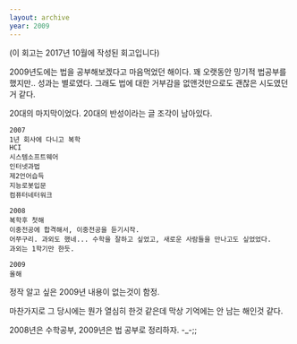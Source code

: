 ```yaml
---
layout: archive
year: 2009
---
```


(이 회고는 2017년 10월에 작성된 회고입니다)

2009년도에는 법을 공부해보겠다고 마음먹었던 해이다. 꽤 오랫동안 밍기적 법공부를 했지만.. 성과는 별로였다. 그래도 법에 대한 거부감을 없앤것만으로도 괜찮은 시도였던거 같다.

20대의 마지막이었다. 20대의 반성이라는 글 조각이 남아있다.

```
2007
1년 회사에 다니고 복학
HCI
시스템소프트웨어
인터넷과법
제2언어습득
지능로봇입문
컴퓨터네터워크

2008
복학후 첫해
이중전공에 합격해서, 이중전공을 듣기시작.
어쭈구리. 과외도 했네... 수학을 잘하고 싶었고, 새로운 사람들을 만나고도 싶었었다.
과외는 1학기만 한듯.

2009
올해
```

정작 알고 싶은 2009년 내용이 없는것이 함정.

마찬가지로 그 당시에는 뭔가 열심히 한것 같은데 막상 기억에는 안 남는 해인것 같다.

2008년은 수학공부, 2009년은 법 공부로 정리하자. -_-;;
